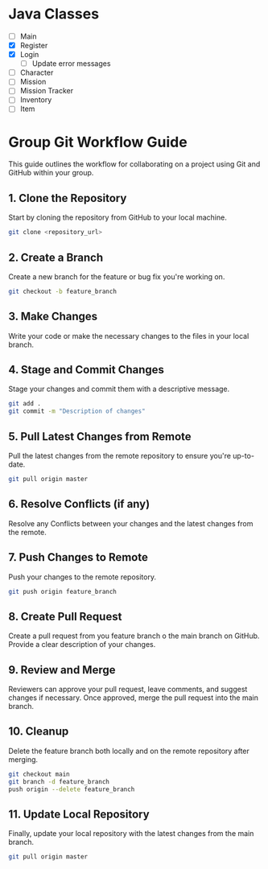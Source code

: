 # Java Classes

- [ ] Main
- [X] Register
- [X] Login
    - [ ] Update error messages
- [ ] Character
- [ ] Mission
- [ ] Mission Tracker
- [ ] Inventory
- [ ] Item

# Group Git Workflow Guide

This guide outlines the workflow for collaborating on a project using Git and GitHub within your group.

## 1. Clone the Repository

Start by cloning the repository from GitHub to your local machine.

```bash
git clone <repository_url>
```

## 2. Create a Branch

Create a new branch for the feature or bug fix you're working on.
```bash
git checkout -b feature_branch
```

## 3. Make Changes
Write your code or make the necessary changes to the files in your local branch.

## 4. Stage and Commit Changes

Stage your changes and commit them with a descriptive message.
```bash
git add .
git commit -m "Description of changes"
```

## 5. Pull Latest Changes from Remote

Pull the latest changes from the remote repository to ensure you're up-to-date.
```bash
git pull origin master
```

## 6. Resolve Conflicts (if any)

Resolve any Conflicts between your changes and the latest changes from the remote.

## 7. Push Changes to Remote

Push your changes to the remote repository.

```bash
git push origin feature_branch
```

## 8. Create Pull Request

Create a pull request from you feature branch o the main branch on GitHub. Provide a clear description of your changes.

## 9. Review and Merge

Reviewers can approve your pull request, leave comments, and suggest changes if necessary. Once approved, merge the pull request into the main branch.

## 10. Cleanup

Delete the feature branch both locally and on the remote repository after merging.
```bash
git checkout main
git branch -d feature_branch
push origin --delete feature_branch
```

## 11. Update Local Repository

Finally, update your local repository with the latest changes from the main branch.
```bash
git pull origin master
```
